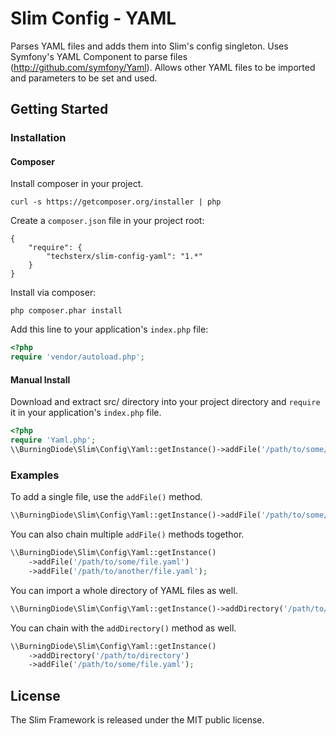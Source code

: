 # Slim Config - YAML

Parses YAML files and adds them into Slim's config singleton.
Uses Symfony's YAML Component to parse files (http://github.com/symfony/Yaml).
Allows other YAML files to be imported and parameters to be set and used.

## Getting Started

### Installation

#### Composer

Install composer in your project.
```
curl -s https://getcomposer.org/installer | php
```
Create a ```composer.json``` file in your project root:
```
{
	"require": {
		"techsterx/slim-config-yaml": "1.*"
	}
}
```
Install via composer:
```
php composer.phar install
```
Add this line to your application's ```index.php``` file:
```php
<?php
require 'vendor/autoload.php';
```

#### Manual Install

Download and extract src/ directory into your project directory and ```require``` it in your
application's ```index.php``` file.
```php
<?php
require 'Yaml.php';
\\BurningDiode\Slim\Config\Yaml::getInstance()->addFile('/path/to/some/file');
```

### Examples

To add a single file, use the ```addFile()``` method.
```php
\\BurningDiode\Slim\Config\Yaml::getInstance()->addFile('/path/to/some/file.yaml');
```

You can also chain multiple ```addFile()``` methods togethor.
```php
\\BurningDiode\Slim\Config\Yaml::getInstance()
    ->addFile('/path/to/some/file.yaml')
    ->addFile('/path/to/another/file.yaml');
```

You can import a whole directory of YAML files as well.
```php
\\BurningDiode\Slim\Config\Yaml::getInstance()->addDirectory('/path/to/directory');
```

You can chain with the ```addDirectory()``` method as well.
```php
\\BurningDiode\Slim\Config\Yaml::getInstance()
    ->addDirectory('/path/to/directory')
    ->addFile('/path/to/some/file.yaml');
```

## License

The Slim Framework is released under the MIT public license.
